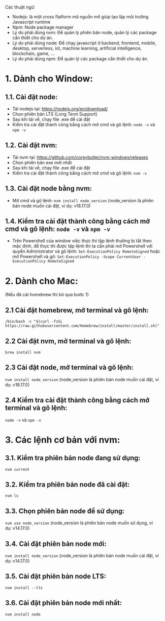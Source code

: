 Các thuật ngữ:

- Nodejs: là một cross flatform mã nguồn mở giúp tạo lập môi trường Javascript runtime
- Npm: Node package manager
- Lý do phải dùng nvm: Để quản lý phiên bản node, quản lý các package cần thiết cho dự án.
- Lý do phải dùng node: Để chạy javascript ở backend, frontend, mobile, desktop, serverless, iot, machine learning, artificial intelligence, blockchain, game, ...
- Lý do phải dùng npm: Để quản lý các package cần thiết cho dự án.

# 1. Dành cho Window:

## 1.1. Cài đặt node:

- Tải nodejs tại: https://nodejs.org/en/download/
- Chọn phiên bản LTS (Long Term Support)
- Sau khi tải về, chạy file .exe để cài đặt
- Kiểm tra cài đặt thành công bằng cách mở cmd và gõ lệnh: `node -v` và `npm -v`

## 1.2. Cài đặt nvm:

- Tải nvm tại: https://github.com/coreybutler/nvm-windows/releases
- Chọn phiên bản exe mới nhất
- Sau khi tải về, chạy file .exe để cài đặt
- Kiểm tra cài đặt thành công bằng cách mở cmd và gõ lệnh: `nvm -v`

## 1.3. Cài đặt node bằng nvm:

- Mở cmd và gõ lệnh: `nvm install node_version` (node_version là phiên bản node muốn cài đặt, ví dụ: v18.17.0)

## 1.4. Kiểm tra cài đặt thành công bằng cách mở cmd và gõ lệnh: `node -v` và `npm -v`

- Trên Powershell của window việc thực thi tập lệnh thường bị tắt theo mặc định, để thực thi được tập lệnh thì ta cần phải mở Powershell với quyền Administrator và gõ lệnh: `Set-ExecutionPolicy RemoteSigned` hoặc mở Powershell và gõ: `Set-ExecutionPolicy -Scope CurrentUser -ExecutionPolicy RemoteSigned`

# 2. Dành cho Mac:

(Nếu đã cài homebrew thì bỏ qua bước 1)

## 2.1 Cài đặt homebrew, mở terminal và gõ lệnh:

`/bin/bash -c "$(curl -fsSL https://raw.githubusercontent.com/Homebrew/install/master/install.sh)"`

## 2.2 Cài đặt nvm, mở terminal và gõ lệnh:

`brew install nvm`

## 2.3 Cài đặt node, mở terminal và gõ lệnh:

`nvm install node_version` (node_version là phiên bản node muốn cài đặt, ví dụ: v18.17.0)

## 2.4 Kiểm tra cài đặt thành công bằng cách mở terminal và gõ lệnh:

`node -v` và `npm -v`

# 3. Các lệnh cơ bản với nvm:

## 3.1. Kiểm tra phiên bản node đang sử dụng:

`nvm current`

## 3.2. Kiểm tra phiên bản node đã cài đặt:

`nvm ls`

## 3.3. Chọn phiên bản node để sử dụng:

`nvm use node_version` (node_version là phiên bản node muốn sử dụng, ví dụ: v14.17.0)

## 3.4. Cài đặt phiên bản node mới:

`nvm install node_version` (node_version là phiên bản node muốn cài đặt, ví dụ: v14.17.0)

## 3.5. Cài đặt phiên bản node LTS:

`nvm install --lts`

## 3.6. Cài đặt phiên bản node mới nhất:

`nvm install node`
